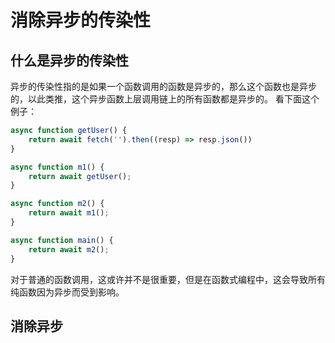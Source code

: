 # 消除异步的传染性

## 什么是异步的传染性

异步的传染性指的是如果一个函数调用的函数是异步的，那么这个函数也是异步的，以此类推，这个异步函数上层调用链上的所有函数都是异步的。
看下面这个例子：

```javascript
async function getUser() {
    return await fetch('').then((resp) => resp.json())
}

async function m1() {
    return await getUser();
}

async function m2() {
    return await m1();
}

async function main() {
    return await m2();
}
```

对于普通的函数调用，这或许并不是很重要，但是在函数式编程中，这会导致所有纯函数因为异步而受到影响。

## 消除异步
